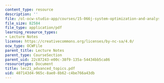 ```yaml
---
content_type: resource
description: ''
file: /ol-ocw-studio-app/courses/15-066j-system-optimization-and-analysis-for-manufacturing-summer-2003/407143d4965c8ae08b62c4be766a43db_lec21_advanced_topics.pdf
file_size: 82584
file_type: application/pdf
learning_resource_types:
- Lecture Notes
license: https://creativecommons.org/licenses/by-nc-sa/4.0/
ocw_type: OCWFile
parent_title: Lecture Notes
parent_type: CourseSection
parent_uid: 22c87243-e00c-38f9-135a-54434bb5ca86
resourcetype: Document
title: lec21_advanced_topics.pdf
uid: 407143d4-965c-8ae0-8b62-c4be766a43db
---
```

